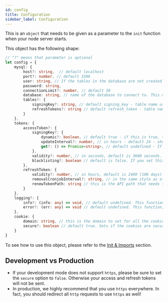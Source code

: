 ```yaml
---
id: config
title: Configuration
sidebar_label: Configuration
---
```


This is an ```object``` that needs to be given as a parameter to the ```init``` function when your node server starts.

This object has the following shape:
```ts
// "?" means that parameter is optional
let config = {
    mysql: {
        host?: string,  // default localhost
        port?: number, // default 3306
        user: string, // If the tables in the database are not created already, then this user must have permission to create tables.
        password: string,
        connectionLimit?: number, // default 50
        database: string, // name of the database to connect to. This must be created before running this package
        tables?: {
            signingKey?: string, // default signing_key - table name used to store secret keys
            refreshTokens?: string // default refresh_token - table name used to store sessions
        }
    },
    tokens: {
        accessToken?: {
            signingKey?: {
                dynamic?: boolean, // default true - if this is true, then the JWT signing key will change automatically ever updateInterval hours (Unless you use the get function mentioned below).
                updateInterval?: number, // in hours - default 24 - should be >= 1 && <= 720. Determines how often to change the signing key. If dynamic is false, then this does not matter. 
                get?: () => Promise<string>, // default undefined - If you want to give your own JWT signing key, please give a function here. If this is given, then the dynamic boolean will be ignored as key management will be up to you. This function will be called every time we generate or verify any JWT, so please make sure it is efficient.
            },
            validity?: number, // in seconds, default is 3600 seconds. Should be >= 10 && <= 86400000 seconds. This determines the lifetime of an access token.
            blacklisting?: boolean // default is false. If you set this to true, revoking a session will cause immediate logout of the user using that session, regardless of access token's lifetime (Their access token will be invalidated). But know that this has an adverse effect on time efficiency of each getSession call.
        },
        refreshToken: {
            validity?: number, // in hours, default is 2400 (100 days). Should be >= 1 hour && <= 365 * 24 hours. This determines how long a refresh token is alive for. So if your user is inactive for these many hours, they will be logged out.
            removalCronjobInterval?: string, // in the same style as of crontab, but with an extra seconds field as well. Default is "0 0 0 1-31/7 * *" - every 7th day of the month from 1 through 31. Defines how often the cronjob that removes expired sessions from the db should run.
            renewTokenPath: string // this is the API path that needs to be called for refreshing a session. This needs to be a POST API. An example value is "/api/refreshtoken". This will also be the path of the refresh token cookie.
        }
    },
    logging?: {
        info?: (info: any) => void, // default undefined. This function, if provided, will be called for info logging purposes
        error?: (err: any) => void // default undefined. This function, if provided, will be called for error logging purposes
    },
    cookie: {
        domain: string, // this is the domain to set for all the cookies. For example, "supertokens.io" The path for all cookies except the refresh token will be "/"
        secure?: boolean // default true. Sets if the cookies are secure or not. Ideally, this value should be true in production mode.
    }
}
```

To see how to use this object, please refer to the [Init & Imports](usage-with-express/initialisation#example-code) section.

## Development vs Production
- If your development mode does not support ```https```, please be sure to set the ```secure``` option to ```false```. Otherwise your access and refresh tokens will not be sent.
- In production, we highly recommend that you use ```https``` everywhere. In fact, you should redirect all ```http``` requests to use ```https``` as well!